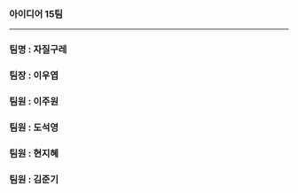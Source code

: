 ### 아이디어 15팀

---

### 팀명 : 자질구레

### 팀장 : 이우엽

### 팀원 : 이주원

### 팀원 : 도석영

### 팀원 : 현지혜

### 팀원 : 김준기
